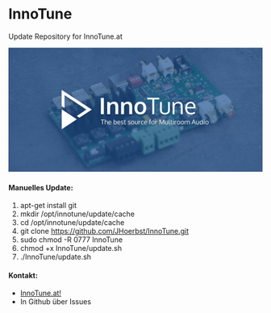 ﻿# InnoTune
Update Repository for InnoTune.at

![InnoTune Logo](/webif/InnoControl/images/cover.png)

#### Manuelles Update:
1. apt-get install git
2. mkdir /opt/innotune/update/cache
3. cd /opt/innotune/update/cache
4. git clone https://github.com/JHoerbst/InnoTune.git
5. sudo chmod -R 0777 InnoTune
6. chmod +x InnoTune/update.sh
7. ./InnoTune/update.sh

#### Kontakt:
* [InnoTune.at!](http://www.innotune.at/kontakt/)
* In Github über Issues